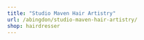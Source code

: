 ```yaml
---
title: "Studio Maven Hair Artistry"
url: /abingdon/studio-maven-hair-artistry/
shop: hairdresser
---
```

